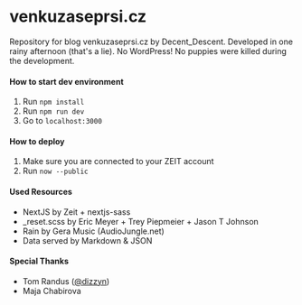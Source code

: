 # venkuzaseprsi.cz

Repository for blog venkuzaseprsi.cz by Decent_Descent. Developed in one rainy afternoon (that's a lie).
No WordPress! No puppies were killed during the development.

#### How to start dev environment

1. Run `npm install`
2. Run `npm run dev`
3. Go to `localhost:3000`

#### How to deploy

1. Make sure you are connected to your ZEIT account
2. Run `now --public`

#### Used Resources

- NextJS by Zeit + nextjs-sass
- \_reset.scss by Eric Meyer + Trey Piepmeier + Jason T Johnson
- Rain by Gera Music (AudioJungle.net)
- Data served by Markdown & JSON

#### Special Thanks

- Tom Randus ([@dizzyn](https://github.com/dizzyn))
- Maja Chabirova
